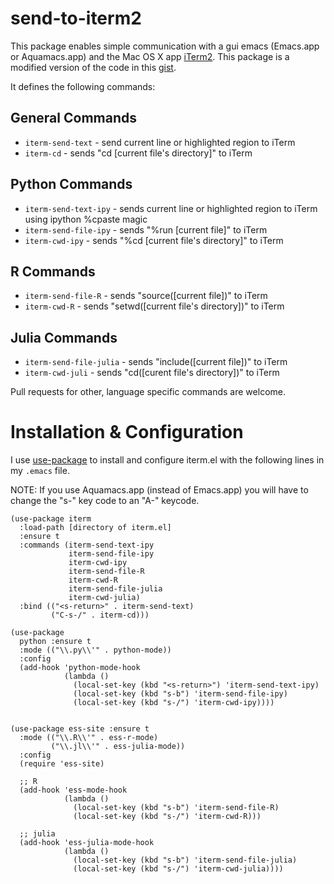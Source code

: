 # send-to-iterm2

This package enables simple communication with a gui emacs (Emacs.app or
Aquamacs.app) and the Mac OS X app [iTerm2](https://www.iterm2.com/). 
This package is a modified version of the code in this [gist](https://gist.github.com/johnmastro/88cc318f4ce33b626c9d).

It defines the following commands:

## General Commands
* `iterm-send-text` - send current line or highlighted region to iTerm
* `iterm-cd` - sends "cd [current file's directory]" to iTerm
## Python Commands
* `iterm-send-text-ipy` - sends current line or highlighted region to iTerm
    using ipython %cpaste magic
* `iterm-send-file-ipy` - sends "%run [current file]" to iTerm
* `iterm-cwd-ipy` - sends "%cd [current file's directory]" to iTerm
## R Commands
* `iterm-send-file-R` - sends "source([current file])" to iTerm
* `iterm-cwd-R` - sends "setwd([current file's directory])" to iTerm
## Julia Commands
* `iterm-send-file-julia` - sends "include([current file])" to iTerm
* `iterm-cwd-juli` - sends "cd([curent file's directory])" to iTerm

Pull requests for other, language specific commands are welcome.

# Installation & Configuration

I use [use-package](https://github.com/jwiegley/use-package) to install and
configure iterm.el with the following lines in my `.emacs` file.

NOTE: If you use Aquamacs.app (instead of Emacs.app) you will have to change the
"s-" key code to an "A-" keycode.

```elisp
(use-package iterm
  :load-path [directory of iterm.el]
  :ensure t
  :commands (iterm-send-text-ipy
             iterm-send-file-ipy
             iterm-cwd-ipy
             iterm-send-file-R
             iterm-cwd-R
             iterm-send-file-julia
             iterm-cwd-julia)
  :bind (("<s-return>" . iterm-send-text)
         ("C-s-/" . iterm-cd)))

(use-package
  python :ensure t
  :mode (("\\.py\\'" . python-mode))
  :config
  (add-hook 'python-mode-hook
            (lambda ()
              (local-set-key (kbd "<s-return>") 'iterm-send-text-ipy)
              (local-set-key (kbd "s-b") 'iterm-send-file-ipy)
              (local-set-key (kbd "s-/") 'iterm-cwd-ipy))))
              

(use-package ess-site :ensure t
  :mode (("\\.R\\'" . ess-r-mode)
         ("\\.jl\\'" . ess-julia-mode))
  :config
  (require 'ess-site)

  ;; R
  (add-hook 'ess-mode-hook
            (lambda ()
              (local-set-key (kbd "s-b") 'iterm-send-file-R)
              (local-set-key (kbd "s-/") 'iterm-cwd-R)))

  ;; julia
  (add-hook 'ess-julia-mode-hook
            (lambda ()
              (local-set-key (kbd "s-b") 'iterm-send-file-julia)
              (local-set-key (kbd "s-/") 'iterm-cwd-julia))))
              
```
